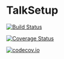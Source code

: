 # TalkSetup

[![Build Status](https://travis-ci.org/joshday/TalkSetup.jl.svg?branch=master)](https://travis-ci.org/joshday/TalkSetup.jl)

[![Coverage Status](https://coveralls.io/repos/joshday/TalkSetup.jl/badge.svg?branch=master&service=github)](https://coveralls.io/github/joshday/TalkSetup.jl?branch=master)

[![codecov.io](http://codecov.io/github/joshday/TalkSetup.jl/coverage.svg?branch=master)](http://codecov.io/github/joshday/TalkSetup.jl?branch=master)
